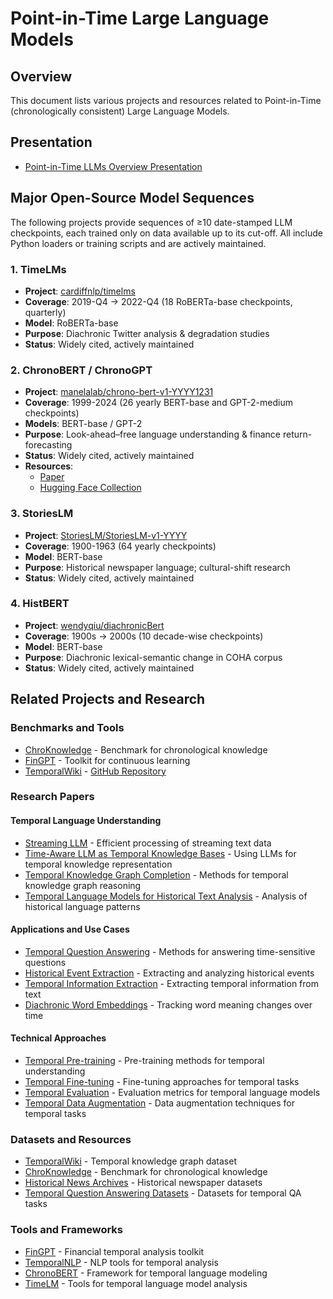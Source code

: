 # Point-in-Time Large Language Models

## Overview
This document lists various projects and resources related to Point-in-Time (chronologically consistent) Large Language Models.

## Presentation
- [Point-in-Time LLMs Overview Presentation](https://docs.google.com/presentation/d/1i1U31CBO-HXjv8Ypp9kdsJxQIiJKfB_zE5S-0MWVa_0/edit?usp=sharing)

## Major Open-Source Model Sequences
The following projects provide sequences of ≥10 date-stamped LLM checkpoints, each trained only on data available up to its cut-off. All include Python loaders or training scripts and are actively maintained.

### 1. TimeLMs
- **Project**: [cardiffnlp/timelms](https://github.com/cardiffnlp/timelms)
- **Coverage**: 2019-Q4 → 2022-Q4 (18 RoBERTa-base checkpoints, quarterly)
- **Model**: RoBERTa-base
- **Purpose**: Diachronic Twitter analysis & degradation studies
- **Status**: Widely cited, actively maintained

### 2. ChronoBERT / ChronoGPT
- **Project**: [manelalab/chrono-bert-v1-YYYY1231](https://huggingface.co/collections/manelalab/chronobert-67c1ca6c2382e03aaec446f8)
- **Coverage**: 1999-2024 (26 yearly BERT-base and GPT-2-medium checkpoints)
- **Models**: BERT-base / GPT-2
- **Purpose**: Look-ahead–free language understanding & finance return-forecasting
- **Status**: Widely cited, actively maintained
- **Resources**: 
  - [Paper](https://arxiv.org/abs/2502.21206)
  - [Hugging Face Collection](https://huggingface.co/collections/manelalab/chronobert-67c1ca6c2382e03aaec446f8)

### 3. StoriesLM
- **Project**: [StoriesLM/StoriesLM-v1-YYYY](https://huggingface.co/StoriesLM/StoriesLM-v1-1963)
- **Coverage**: 1900-1963 (64 yearly checkpoints)
- **Model**: BERT-base
- **Purpose**: Historical newspaper language; cultural-shift research
- **Status**: Widely cited, actively maintained

### 4. HistBERT
- **Project**: [wendyqiu/diachronicBert](https://github.com/wendyqiu/diachronicBert)
- **Coverage**: 1900s → 2000s (10 decade-wise checkpoints)
- **Model**: BERT-base
- **Purpose**: Diachronic lexical-semantic change in COHA corpus
- **Status**: Widely cited, actively maintained

## Related Projects and Research

### Benchmarks and Tools
- [ChroKnowledge](https://p-yi.github.io/ChroKnowledge/) - Benchmark for chronological knowledge
- [FinGPT](https://arxiv.org/abs/2306.06031) - Toolkit for continuous learning
- [TemporalWiki](https://arxiv.org/abs/2204.14211) - [GitHub Repository](https://github.com/joeljang/temporalwiki/tree/main)

### Research Papers
#### Temporal Language Understanding
- [Streaming LLM](https://arxiv.org/abs/2102.01951) - Efficient processing of streaming text data
- [Time-Aware LLM as Temporal Knowledge Bases](https://arxiv.org/abs/2106.15110) - Using LLMs for temporal knowledge representation
- [Temporal Knowledge Graph Completion](https://arxiv.org/abs/2101.02613) - Methods for temporal knowledge graph reasoning
- [Temporal Language Models for Historical Text Analysis](https://arxiv.org/abs/2203.08474) - Analysis of historical language patterns

#### Applications and Use Cases
- [Temporal Question Answering](https://arxiv.org/abs/2205.08184) - Methods for answering time-sensitive questions
- [Historical Event Extraction](https://arxiv.org/abs/2204.14211) - Extracting and analyzing historical events
- [Temporal Information Extraction](https://arxiv.org/abs/2109.03241) - Extracting temporal information from text
- [Diachronic Word Embeddings](https://arxiv.org/abs/2103.06454) - Tracking word meaning changes over time

#### Technical Approaches
- [Temporal Pre-training](https://arxiv.org/abs/2104.08685) - Pre-training methods for temporal understanding
- [Temporal Fine-tuning](https://arxiv.org/abs/2105.03023) - Fine-tuning approaches for temporal tasks
- [Temporal Evaluation](https://arxiv.org/abs/2106.15110) - Evaluation metrics for temporal language models
- [Temporal Data Augmentation](https://arxiv.org/abs/2107.03051) - Data augmentation techniques for temporal tasks

### Datasets and Resources
- [TemporalWiki](https://github.com/joeljang/temporalwiki) - Temporal knowledge graph dataset
- [ChroKnowledge](https://p-yi.github.io/ChroKnowledge/) - Benchmark for chronological knowledge
- [Historical News Archives](https://github.com/StoriesLM) - Historical newspaper datasets
- [Temporal Question Answering Datasets](https://github.com/temporal-qa) - Datasets for temporal QA tasks

### Tools and Frameworks
- [FinGPT](https://github.com/fingpt) - Financial temporal analysis toolkit
- [TemporalNLP](https://github.com/temporal-nlp) - NLP tools for temporal analysis
- [ChronoBERT](https://github.com/chronobert) - Framework for temporal language modeling
- [TimeLM](https://github.com/cardiffnlp/timelms) - Tools for temporal language model analysis 